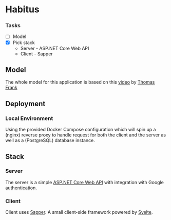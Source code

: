 # Habitus

### Tasks
- [ ] Model
- [x] Pick stack
  - Server - ASP.NET Core Web API
  - Client - Sapper

## Model

The whole model for this application is based on this [video](https://www.youtube.com/watch?v=0bxIg3M_MHY) by [Thomas Frank](https://youtube.com/thomasfrank)

## Deployment

### Local Environment

Using the provided Docker Compose configuration which will spin up a (nginx) reverse proxy to handle request for both the client and the server as well as a (PostgreSQL) database instance.

## Stack

### Server

The server is a simple [ASP.NET Core Web API](https://dot.net/) with integration with Google authentication.

### Client

Client uses [Sapper](https://sapper.svelte.dev/). A small client-side framework powered by [Svelte](https://svelte.dev/).

